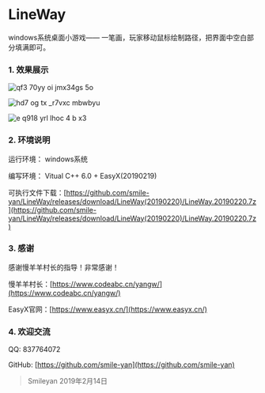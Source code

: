 # LineWay
windows系统桌面小游戏—— 一笔画，玩家移动鼠标绘制路径，把界面中空白部分填满即可。

### 1. 效果展示
![qf3 70yy oi jmx34gs 5o](https://user-images.githubusercontent.com/42087739/53140154-d1bafc80-35c6-11e9-81fd-a0584a1dad1e.png)

![hd7 og tx _r7vxc mbwbyu](https://user-images.githubusercontent.com/42087739/53141012-86561d80-35c9-11e9-8ce8-f8ebd2758b6a.png)

![e q918 yrl lhoc 4 b x3](https://user-images.githubusercontent.com/42087739/53140987-72122080-35c9-11e9-8fae-2bc9c38e30aa.png)

### 2. 环境说明
运行环境： windows系统

编写环境： Vitual C++ 6.0 + EasyX(20190219)

可执行文件下载：[https://github.com/smile-yan/LineWay/releases/download/LineWay(20190220)/LineWay.20190220.7z](https://github.com/smile-yan/LineWay/releases/download/LineWay(20190220)/LineWay.20190220.7z)

### 3. 感谢
感谢慢羊羊村长的指导！非常感谢！

慢羊羊村长：[https://www.codeabc.cn/yangw/](https://www.codeabc.cn/yangw/)

EasyX官网：[https://www.easyx.cn/](https://www.easyx.cn/)

### 4. 欢迎交流
QQ: 837764072 

GitHub: [https://github.com/smile-yan](https://github.com/smile-yan)

> Smileyan 2019年2月14日
